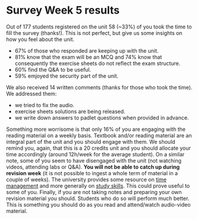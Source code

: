 # Survey Week 5 results

Out of 177 students registered on the unit 58 (~33%) of you took the time to
fill the survey (thanks!). This is not perfect, but give us
some insights on how you feel about the unit.

* 67% of those who responded are keeping up with the unit.
* 81% know that the exam will be an MCQ and 74% know that consequently the exercise sheets do not reflect the exam structure.
* 60% find the Q&A to be useful.
* 59% emjoyed the security part of the unit.

We also received 14 written comments (thanks for those who took the time). We
addressed them:
* we tried to fix the audio.
* exercise sheets solutions are being released.
* we write down answers to padlet questions when provided in advance.

Something more worrisome is that only 16% of you are engaging with the reading material on a weekly basis.
Textbook and/or reading material are an integral part of the unit and you should engage with them.
We should remind you, again, that this is a 20 credits unit and you should allocate your time accordingly (around 12h/week for the average student).
On a similar note, some of you seem to have disengaged with the unit (not watching videos, attending labs or Q&A).
**You will not be able to catch up during revision week** (it is not possible to ingest a whole term of material in a couple of weeks).
The university provides some resource on [time management](https://www.ole.bris.ac.uk/bbcswebdav/courses/Study_Skills/time-management/index.html)
and more generally on [study skills](https://www.bristol.ac.uk/students/your-studies/study-support/study-skills/). This could prove
useful to some of you.
Finally, if you are not taking notes and preparing your own revision material you should. Students who do so will perform much better.
This is something you should do as you read and attend/watch audio-video material.

